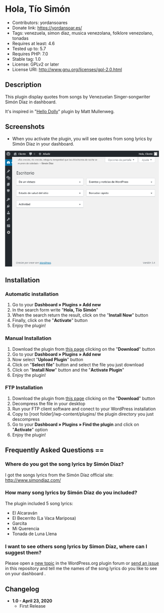 # Hola, Tío Simón
- Contributors: yordansoares
- Donate link: https://yordansoar.es/
- Tags: venezuela, simon diaz, musica venezolana, folklore venezolano, tonadas
- Requires at least: 4.6
- Tested up to: 5.7
- Requires PHP: 7.0
- Stable tag: 1.0
- License: GPLv2 or later
- License URI: http://www.gnu.org/licenses/gpl-2.0.html

##  Description

This plugin display quotes from songs by Venezuelan Singer-songwriter Simón Díaz in dashboard.

It's inspired in "[Hello Dolly](https://wordpress.org/plugins/hello-dolly/)" plugin by Matt Mullenweg.

## Screenshots
* When you activate the plugin, you will see quotes from song lyrics by Simón Díaz in your dashboard.

<a href="#!"><img src="https://github.com/YordanSoares/hola-tio-simon/raw/master/assets/screenshot-1.png" alt="Plugin in action" title="Plugin in action"/></a>

##  Installation
### Automatic installation
1. Go to your **Dashboard » Plugins » Add new**
2. In the search form write "**Hola, Tío Simón**"
3. When the search return the result, click on the "**Install Now**" button
4. Finally, click on the "**Activate**" button
5. Enjoy the plugin!

### Manual Installation
1. Download the plugin from [this page](https://wordpress.org/plugins/hola-tio-simon/) clicking on the "**Download**" button
2. Go to your **Dashboard » Plugins » Add new**
3. Now select "**Upload Plugin**" button
4. Click on "**Select file**" button and select the file you just download
5. Click on "**Install Now**" button and the "**Activate Plugin**"
6. Enjoy the plugin!

### FTP Installation
1. Download the plugin from [this page](https://wordpress.org/plugins/hola-tio-simon/) clicking on the "**Download**" button
2. Decompress the file in your desktop
3. Run your FTP client software and conect to your WordPress installation
4. Copy to [root folder]/wp-content/plugins/ the plugin directory you just descompress
5. Go to your **Dashboard » Plugins » Find the plugin** and click on "**Activate**" option
6. Enjoy the plugin!

## Frequently Asked Questions ==
### Where do you got the song lyrics by Simón Díaz?
I got the songs lyrics from the Simón Díaz official site: http://www.simondiaz.com/

### How many song lyrics by Simón Díaz do you included?
The plugin included 5 song lyrics:

* El Alcaraván
* El Becerrito (La Vaca Mariposa)
* Garcita
* Mi Querencia
* Tonada de Luna Llena

### I want to see others song lyrics by Simon Díaz, where can I suggest them?
Please open a [new topic](https://wordpress.org/support/plugin/hola-tio-simon/) in the WordPress.org plugin forum or [send an issue](https://github.com/YordanSoares/hola-tio-simon/issues/) in this repository and tell me the names of the song lyrics do you like to see on your dashboard .

## Changelog 
* **1.0 - April 23, 2020**
  * First Release